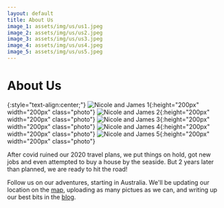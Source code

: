 ```yaml
---
layout: default
title: About Us
image_1: assets/img/us/us1.jpeg
image_2: assets/img/us/us2.jpeg
image_3: assets/img/us/us3.jpeg
image_4: assets/img/us/us4.jpeg
image_5: assets/img/us/us5.jpeg
---
```


# About Us

{:style="text-align:center;"}
![Nicole and James 1]({{page.image_1}}){:height="200px" width="200px" class="photo"}
![Nicole and James 2]({{page.image_2}}){:height="200px" width="200px" class="photo"}
![Nicole and James 3]({{page.image_3}}){:height="200px" width="200px" class="photo"}
![Nicole and James 4]({{page.image_4}}){:height="200px" width="200px" class="photo"}
![Nicole and James 5]({{page.image_5}}){:height="200px" width="200px" class="photo"}

After covid ruined our 2020 travel plans, we put things on hold, got new jobs and even attempted to buy a house by the seaside. But 2 years later than planned, we are ready to hit the road!

Follow us on our adventures, starting in Australia. We'll be updating our location on the [map](where), uploading as many pictues as we can, and writing up our best bits in the [blog](blog).
